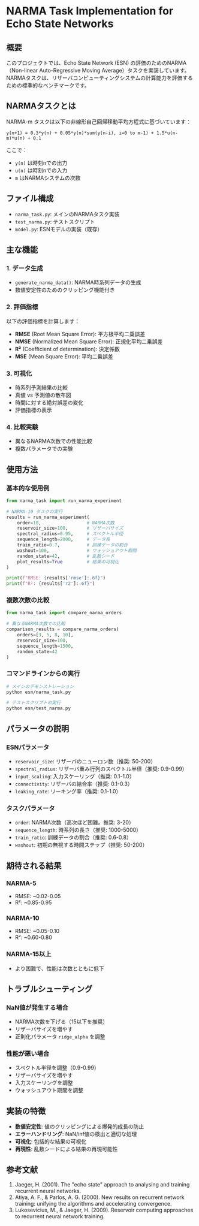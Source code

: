 # NARMA Task Implementation for Echo State Networks

## 概要

このプロジェクトでは、Echo State Network (ESN) の評価のためのNARMA（Non-linear Auto-Regressive Moving Average）タスクを実装しています。NARMAタスクは、リザーバコンピューティングシステムの計算能力を評価するための標準的なベンチマークです。

## NARMAタスクとは

NARMA-m タスクは以下の非線形自己回帰移動平均方程式に基づいています：

```
y(n+1) = 0.3*y(n) + 0.05*y(n)*sum(y(n-i), i=0 to m-1) + 1.5*u(n-m)*u(n) + 0.1
```

ここで：
- `y(n)` は時刻nでの出力
- `u(n)` は時刻nでの入力
- `m` はNARMAシステムの次数

## ファイル構成

- `narma_task.py`: メインのNARMAタスク実装
- `test_narma.py`: テストスクリプト
- `model.py`: ESNモデルの実装（既存）

## 主な機能

### 1. データ生成
- `generate_narma_data()`: NARMA時系列データの生成
- 数値安定性のためのクリッピング機能付き

### 2. 評価指標
以下の評価指標を計算します：
- **RMSE** (Root Mean Square Error): 平方根平均二乗誤差
- **NMSE** (Normalized Mean Square Error): 正規化平均二乗誤差
- **R²** (Coefficient of determination): 決定係数
- **MSE** (Mean Square Error): 平均二乗誤差

### 3. 可視化
- 時系列予測結果の比較
- 真値 vs 予測値の散布図
- 時間に対する絶対誤差の変化
- 評価指標の表示

### 4. 比較実験
- 異なるNARMA次数での性能比較
- 複数パラメータでの実験

## 使用方法

### 基本的な使用例

```python
from narma_task import run_narma_experiment

# NARMA-10 タスクの実行
results = run_narma_experiment(
    order=10,                 # NARMA次数
    reservoir_size=100,       # リザーバサイズ
    spectral_radius=0.95,     # スペクトル半径
    sequence_length=2000,     # データ長
    train_ratio=0.7,          # 訓練データの割合
    washout=100,              # ウォッシュアウト期間
    random_state=42,          # 乱数シード
    plot_results=True         # 結果の可視化
)

print(f"RMSE: {results['rmse']:.6f}")
print(f"R²: {results['r2']:.6f}")
```

### 複数次数の比較

```python
from narma_task import compare_narma_orders

# 異なるNARMA次数での比較
comparison_results = compare_narma_orders(
    orders=[3, 5, 8, 10],
    reservoir_size=100,
    sequence_length=1500,
    random_state=42
)
```

### コマンドラインからの実行

```bash
# メインのデモンストレーション
python esn/narma_task.py

# テストスクリプトの実行
python esn/test_narma.py
```

## パラメータの説明

### ESNパラメータ
- `reservoir_size`: リザーバのニューロン数（推奨: 50-200）
- `spectral_radius`: リザーバ重み行列のスペクトル半径（推奨: 0.9-0.99）
- `input_scaling`: 入力スケーリング（推奨: 0.1-1.0）
- `connectivity`: リザーバの結合率（推奨: 0.1-0.3）
- `leaking_rate`: リーキング率（推奨: 0.1-1.0）

### タスクパラメータ
- `order`: NARMA次数（高次ほど困難。推奨: 3-20）
- `sequence_length`: 時系列の長さ（推奨: 1000-5000）
- `train_ratio`: 訓練データの割合（推奨: 0.6-0.8）
- `washout`: 初期の無視する時間ステップ（推奨: 50-200）

## 期待される結果

### NARMA-5
- RMSE: ~0.02-0.05
- R²: ~0.85-0.95

### NARMA-10
- RMSE: ~0.05-0.10
- R²: ~0.60-0.80

### NARMA-15以上
- より困難で、性能は次数とともに低下

## トラブルシューティング

### NaN値が発生する場合
- NARMA次数を下げる（15以下を推奨）
- リザーバサイズを増やす
- 正則化パラメータ `ridge_alpha` を調整

### 性能が悪い場合
- スペクトル半径を調整（0.9-0.99）
- リザーバサイズを増やす
- 入力スケーリングを調整
- ウォッシュアウト期間を調整

## 実装の特徴

- **数値安定性**: 値のクリッピングによる爆発的成長の防止
- **エラーハンドリング**: NaN/inf値の検出と適切な処理
- **可視化**: 包括的な結果の可視化
- **再現性**: 乱数シードによる結果の再現可能性

## 参考文献

1. Jaeger, H. (2001). The "echo state" approach to analysing and training recurrent neural networks.
2. Atiya, A. F., & Parlos, A. G. (2000). New results on recurrent network training: unifying the algorithms and accelerating convergence.
3. Lukosevicius, M., & Jaeger, H. (2009). Reservoir computing approaches to recurrent neural network training. 